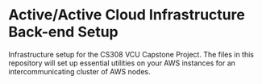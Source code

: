 # Active/Active Cloud Infrastructure Back-end Setup

Infrastructure setup for the CS308 VCU Capstone Project. The files in this repository will set up essential utilities on your AWS instances for an intercommunicating cluster of AWS nodes. 
